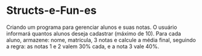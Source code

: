 # Structs-e-Fun-es
Criando um programa para gerenciar alunos e suas notas. O usuário informará quantos alunos deseja cadastrar (máximo de 10). Para cada aluno, armazene: nome, matrícula, 3 notas e calcule a média final, seguindo a regra: as notas 1 e 2 valem 30% cada, e a nota 3 vale 40%.
